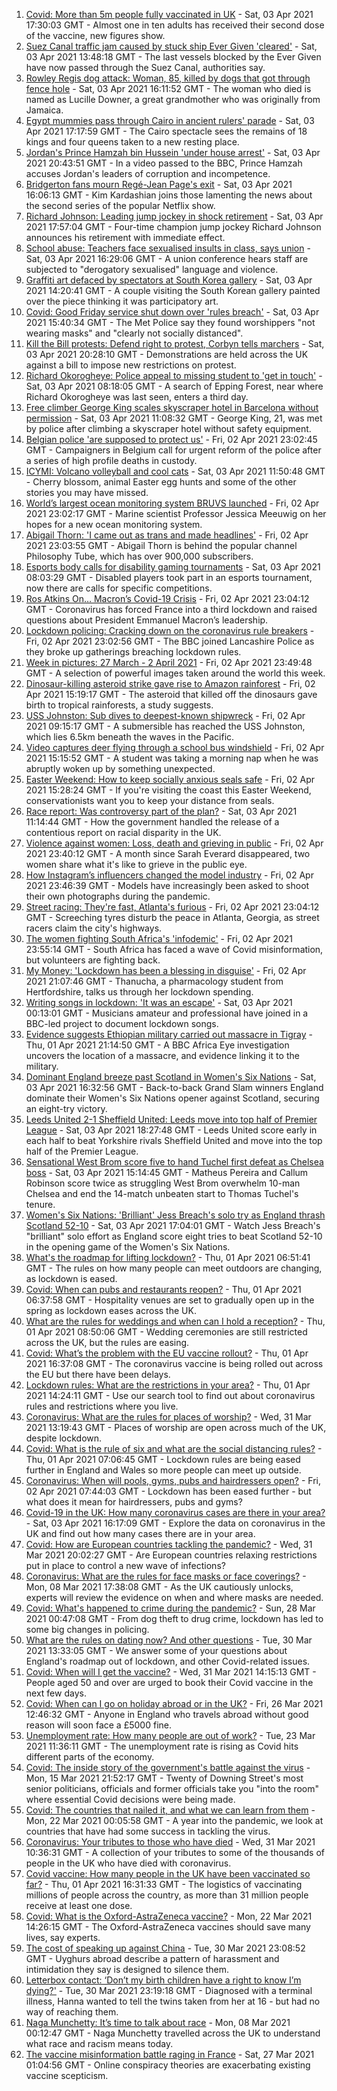 1. [Covid: More than 5m people fully vaccinated in UK](https://www.bbc.co.uk/news/uk-56626313) - Sat, 03 Apr 2021 17:30:03 GMT - Almost one in ten adults has received their second dose of the vaccine, new figures show.
2. [Suez Canal traffic jam caused by stuck ship Ever Given 'cleared'](https://www.bbc.co.uk/news/world-middle-east-56625680) - Sat, 03 Apr 2021 13:48:18 GMT - The last vessels blocked by the Ever Given have now passed through the Suez Canal, authorities say.
3. [Rowley Regis dog attack: Woman, 85, killed by dogs that got through fence hole](https://www.bbc.co.uk/news/uk-england-birmingham-56624119) - Sat, 03 Apr 2021 16:11:52 GMT - The woman who died is named as Lucille Downer, a great grandmother who was originally from Jamaica.
4. [Egypt mummies pass through Cairo in ancient rulers' parade](https://www.bbc.co.uk/news/world-middle-east-56508475) - Sat, 03 Apr 2021 17:17:59 GMT - The Cairo spectacle sees the remains of 18 kings and four queens taken to a new resting place.
5. [Jordan's Prince Hamzah bin Hussein 'under house arrest'](https://www.bbc.co.uk/news/world-middle-east-56626370) - Sat, 03 Apr 2021 20:43:51 GMT - In a video passed to the BBC, Prince Hamzah accuses Jordan's leaders of corruption and incompetence.
6. [Bridgerton fans mourn Regé-Jean Page's exit](https://www.bbc.co.uk/news/entertainment-arts-56625683) - Sat, 03 Apr 2021 16:06:13 GMT - Kim Kardashian joins those lamenting the news about the second series of the popular Netflix show.
7. [Richard Johnson: Leading jump jockey in shock retirement](https://www.bbc.co.uk/sport/horse-racing/56615202) - Sat, 03 Apr 2021 17:57:04 GMT - Four-time champion jump jockey Richard Johnson announces his retirement with immediate effect.
8. [School abuse: Teachers face sexualised insults in class, says union](https://www.bbc.co.uk/news/education-56625920) - Sat, 03 Apr 2021 16:29:06 GMT - A union conference hears staff are subjected to "derogatory sexualised" language and violence.
9. [Graffiti art defaced by spectators at South Korea gallery](https://www.bbc.co.uk/news/world-asia-56623734) - Sat, 03 Apr 2021 14:20:41 GMT - A couple visiting the South Korean gallery painted over the piece thinking it was participatory art.
10. [Covid: Good Friday service shut down over 'rules breach'](https://www.bbc.co.uk/news/uk-england-london-56623839) - Sat, 03 Apr 2021 15:40:34 GMT - The Met Police say they found worshippers "not wearing masks" and "clearly not socially distanced".
11. [Kill the Bill protests: Defend right to protest, Corbyn tells marchers](https://www.bbc.co.uk/news/uk-56627642) - Sat, 03 Apr 2021 20:28:10 GMT - Demonstrations are held across the UK against a bill to impose new restrictions on protest.
12. [Richard Okorogheye: Police appeal to missing student to 'get in touch'](https://www.bbc.co.uk/news/uk-england-london-56623838) - Sat, 03 Apr 2021 08:18:05 GMT - A search of Epping Forest, near where Richard Okorogheye was last seen, enters a third day.
13. [Free climber George King scales skyscraper hotel in Barcelona without permission](https://www.bbc.co.uk/news/world-europe-56624691) - Sat, 03 Apr 2021 11:08:32 GMT - George King, 21, was met by police after climbing a skyscraper hotel without safety equipment.
14. [Belgian police 'are supposed to protect us'](https://www.bbc.co.uk/news/world-europe-56606747) - Fri, 02 Apr 2021 23:02:45 GMT - Campaigners in Belgium call for urgent reform of the police after a series of high profile deaths in custody.
15. [ICYMI: Volcano volleyball and cool cats](https://www.bbc.co.uk/news/world-europe-56611123) - Sat, 03 Apr 2021 11:50:48 GMT - Cherry blossom, animal Easter egg hunts and some of the other stories you may have missed.
16. [World’s largest ocean monitoring system BRUVS launched](https://www.bbc.co.uk/news/science-environment-56606898) - Fri, 02 Apr 2021 23:02:17 GMT - Marine scientist Professor Jessica Meeuwig on her hopes for a new ocean monitoring system.
17. [Abigail Thorn: 'I came out as trans and made headlines'](https://www.bbc.co.uk/news/uk-56606897) - Fri, 02 Apr 2021 23:03:55 GMT - Abigail Thorn is behind the popular channel Philosophy Tube, which has over 900,000 subscribers.
18. [Esports body calls for disability gaming tournaments](https://www.bbc.co.uk/news/newsbeat-56577024) - Sat, 03 Apr 2021 08:03:29 GMT - Disabled players took part in an esports tournament, now there are calls for specific competitions.
19. [Ros Atkins On… Macron’s Covid-19 Crisis](https://www.bbc.co.uk/news/world-europe-56606605) - Fri, 02 Apr 2021 23:04:12 GMT - Coronavirus has forced France into a third lockdown and raised questions about President Emmanuel Macron’s leadership.
20. [Lockdown policing: Cracking down on the coronavirus rule breakers](https://www.bbc.co.uk/news/uk-56606752) - Fri, 02 Apr 2021 23:02:56 GMT - The BBC joined Lancashire Police as they broke up gatherings breaching lockdown rules.
21. [Week in pictures: 27 March - 2 April 2021](https://www.bbc.co.uk/news/in-pictures-56602641) - Fri, 02 Apr 2021 23:49:48 GMT - A selection of powerful images taken around the world this week.
22. [Dinosaur-killing asteroid strike gave rise to Amazon rainforest](https://www.bbc.co.uk/news/science-environment-56617409) - Fri, 02 Apr 2021 15:19:17 GMT - The asteroid that killed off the dinosaurs gave birth to tropical rainforests, a study suggests.
23. [USS Johnston: Sub dives to deepest-known shipwreck](https://www.bbc.co.uk/news/science-environment-56608713) - Fri, 02 Apr 2021 09:15:17 GMT - A submersible has reached the USS Johnston, which lies 6.5km beneath the waves in the Pacific.
24. [Video captures deer flying through a school bus windshield](https://www.bbc.co.uk/news/world-us-canada-56618679) - Fri, 02 Apr 2021 15:15:52 GMT - A student was taking a morning nap when he was abruptly woken up by something unexpected.
25. [Easter Weekend: How to keep socially anxious seals safe](https://www.bbc.co.uk/news/uk-56618569) - Fri, 02 Apr 2021 15:28:24 GMT - If you're visiting the coast this Easter Weekend, conservationists want you to keep your distance from seals.
26. [Race report: Was controversy part of the plan?](https://www.bbc.co.uk/news/uk-politics-56578839) - Sat, 03 Apr 2021 11:14:44 GMT - How the government handled the release of a contentious report on racial disparity in the UK.
27. [Violence against women: Loss, death and grieving in public](https://www.bbc.co.uk/news/uk-56575679) - Fri, 02 Apr 2021 23:40:12 GMT - A month since Sarah Everard disappeared, two women share what it's like to grieve in the public eye.
28. [How Instagram’s influencers changed the model industry](https://www.bbc.co.uk/news/technology-56592913) - Fri, 02 Apr 2021 23:46:39 GMT - Models have increasingly been asked to shoot their own photographs during the pandemic.
29. [Street racing: They're fast, Atlanta's furious](https://www.bbc.co.uk/news/world-us-canada-56154795) - Fri, 02 Apr 2021 23:04:12 GMT - Screeching tyres disturb the peace in Atlanta, Georgia, as street racers claim the city's highways.
30. [The women fighting South Africa's 'infodemic'](https://www.bbc.co.uk/news/blogs-trending-56603645) - Fri, 02 Apr 2021 23:55:14 GMT - South Africa has faced a wave of Covid misinformation, but volunteers are fighting back.
31. [My Money: 'Lockdown has been a blessing in disguise'](https://www.bbc.co.uk/news/business-56418014) - Fri, 02 Apr 2021 21:07:46 GMT - Thanucha, a pharmacology student from Hertfordshire, talks us through her lockdown spending.
32. [Writing songs in lockdown: 'It was an escape'](https://www.bbc.co.uk/news/uk-56522421) - Sat, 03 Apr 2021 00:13:01 GMT - Musicians amateur and professional have joined in a BBC-led project to document lockdown songs.
33. [Evidence suggests Ethiopian military carried out massacre in Tigray](https://www.bbc.co.uk/news/world-africa-56603022) - Thu, 01 Apr 2021 21:14:50 GMT - A BBC Africa Eye investigation uncovers the location of a massacre, and evidence linking it to the military.
34. [Dominant England breeze past Scotland in Women's Six Nations](https://www.bbc.co.uk/sport/rugby-union/56618362) - Sat, 03 Apr 2021 16:32:56 GMT - Back-to-back Grand Slam winners England dominate their Women's Six Nations opener against Scotland, securing an eight-try victory.
35. [Leeds United 2-1 Sheffield United: Leeds move into top half of Premier League](https://www.bbc.co.uk/sport/football/56546578) - Sat, 03 Apr 2021 18:27:48 GMT - Leeds United score early in each half to beat Yorkshire rivals Sheffield United and move into the top half of the Premier League.
36. [Sensational West Brom score five to hand Tuchel first defeat as Chelsea boss](https://www.bbc.co.uk/sport/football/56546577) - Sat, 03 Apr 2021 15:14:45 GMT - Matheus Pereira and Callum Robinson score twice as struggling West Brom overwhelm 10-man Chelsea and end the 14-match unbeaten start to Thomas Tuchel's tenure.
37. [Women's Six Nations: 'Brilliant' Jess Breach's solo try as England thrash Scotland 52-10](https://www.bbc.co.uk/sport/av/rugby-union/56627505) - Sat, 03 Apr 2021 17:04:01 GMT - Watch Jess Breach's "brilliant" solo effort as England score eight tries to beat Scotland 52-10 in the opening game of the Women's Six Nations.
38. [What's the roadmap for lifting lockdown?](https://www.bbc.co.uk/news/explainers-52530518) - Thu, 01 Apr 2021 06:51:41 GMT - The rules on how many people can meet outdoors are changing, as lockdown is eased.
39. [Covid: When can pubs and restaurants reopen?](https://www.bbc.co.uk/news/business-52977388) - Thu, 01 Apr 2021 06:37:58 GMT - Hospitality venues are set to gradually open up in the spring as lockdown eases across the UK.
40. [What are the rules for weddings and when can I hold a reception?](https://www.bbc.co.uk/news/explainers-52811509) - Thu, 01 Apr 2021 08:50:06 GMT - Wedding ceremonies are still restricted across the UK, but the rules are easing.
41. [Covid: What’s the problem with the EU vaccine rollout?](https://www.bbc.co.uk/news/explainers-52380823) - Thu, 01 Apr 2021 16:37:08 GMT - The coronavirus vaccine is being rolled out across the EU but there have been delays.
42. [Lockdown rules: What are the restrictions in your area?](https://www.bbc.co.uk/news/uk-54373904) - Thu, 01 Apr 2021 14:24:11 GMT - Use our search tool to find out about coronavirus rules and restrictions where you live.
43. [Coronavirus: What are the rules for places of worship?](https://www.bbc.co.uk/news/explainers-53219921) - Wed, 31 Mar 2021 13:19:43 GMT - Places of worship are open across much of the UK, despite lockdown.
44. [Covid: What is the rule of six and what are the social distancing rules?](https://www.bbc.co.uk/news/uk-51506729) - Thu, 01 Apr 2021 07:06:45 GMT - Lockdown rules are being eased further in England and Wales so more people can meet up outside.
45. [Coronavirus: When will pools, gyms, pubs and hairdressers open?](https://www.bbc.co.uk/news/explainers-53349989) - Fri, 02 Apr 2021 07:44:03 GMT - Lockdown has been eased further - but what does it mean for hairdressers, pubs and gyms?
46. [Covid-19 in the UK: How many coronavirus cases are there in your area?](https://www.bbc.co.uk/news/uk-51768274) - Sat, 03 Apr 2021 16:17:09 GMT - Explore the data on coronavirus in the UK and find out how many cases there are in your area.
47. [Covid: How are European countries tackling the pandemic?](https://www.bbc.co.uk/news/explainers-53640249) - Wed, 31 Mar 2021 20:02:27 GMT - Are European countries relaxing restrictions put in place to control a new wave of infections?
48. [Coronavirus: What are the rules for face masks or face coverings?](https://www.bbc.co.uk/news/health-51205344) - Mon, 08 Mar 2021 17:38:08 GMT - As the UK cautiously unlocks, experts will review the evidence on when and where masks are needed.
49. [Covid: What's happened to crime during the pandemic?](https://www.bbc.co.uk/news/56463680) - Sun, 28 Mar 2021 00:47:08 GMT - From dog theft to drug crime, lockdown has led to some big changes in policing.
50. [What are the rules on dating now? And other questions](https://www.bbc.co.uk/news/world-asia-china-51176409) - Tue, 30 Mar 2021 13:33:05 GMT - We answer some of your questions about England's roadmap out of lockdown, and other Covid-related issues.
51. [Covid: When will I get the vaccine?](https://www.bbc.co.uk/news/health-55045639) - Wed, 31 Mar 2021 14:15:13 GMT - People aged 50 and over are urged to book their Covid vaccine in the next few days.
52. [Covid: When can I go on holiday abroad or in the UK?](https://www.bbc.co.uk/news/explainers-52646738) - Fri, 26 Mar 2021 12:46:32 GMT - Anyone in England who travels abroad without good reason will soon face a £5000 fine.
53. [Unemployment rate: How many people are out of work?](https://www.bbc.co.uk/news/business-52660591) - Tue, 23 Mar 2021 11:36:11 GMT - The unemployment rate is rising as Covid hits different parts of the economy.
54. [Covid: The inside story of the government's battle against the virus](https://www.bbc.co.uk/news/uk-politics-56361599) - Mon, 15 Mar 2021 21:52:17 GMT - Twenty of Downing Street's most senior politicians, officials and former officials take you "into the room" where essential Covid decisions were being made.
55. [Covid: The countries that nailed it, and what we can learn from them](https://www.bbc.co.uk/news/uk-56455030) - Mon, 22 Mar 2021 00:05:58 GMT - A year into the pandemic, we look at countries that have had some success in tackling the virus.
56. [Coronavirus: Your tributes to those who have died](https://www.bbc.co.uk/news/uk-52676411) - Wed, 31 Mar 2021 10:36:31 GMT - A collection of your tributes to some of the thousands of people in the UK who have died with coronavirus.
57. [Covid vaccine: How many people in the UK have been vaccinated so far?](https://www.bbc.co.uk/news/health-55274833) - Thu, 01 Apr 2021 16:31:33 GMT - The logistics of vaccinating millions of people across the country, as more than 31 million people receive at least one dose.
58. [Covid: What is the Oxford-AstraZeneca vaccine?](https://www.bbc.co.uk/news/health-55302595) - Mon, 22 Mar 2021 14:26:15 GMT - The Oxford-AstraZeneca vaccines should save many lives, say experts.
59. [The cost of speaking up against China](https://www.bbc.co.uk/news/world-asia-china-56563449) - Tue, 30 Mar 2021 23:08:52 GMT - Uyghurs abroad describe a pattern of harassment and intimidation they say is designed to silence them.
60. [Letterbox contact: ‘Don’t my birth children have a right to know I’m dying?'](https://www.bbc.co.uk/news/stories-56576285) - Tue, 30 Mar 2021 23:19:18 GMT - Diagnosed with a terminal illness, Hanna wanted to tell the twins taken from her at 16 - but had no way of reaching them.
61. [Naga Munchetty: It’s time to talk about race](https://www.bbc.co.uk/news/stories-56253480) - Mon, 08 Mar 2021 00:12:47 GMT - Naga Munchetty travelled across the UK to understand what race and racism means today.
62. [The vaccine misinformation battle raging in France](https://www.bbc.co.uk/news/blogs-trending-56526265) - Sat, 27 Mar 2021 01:04:56 GMT - Online conspiracy theories are exacerbating existing vaccine scepticism.
